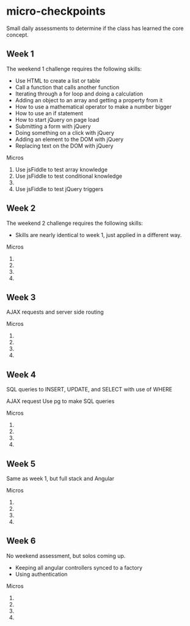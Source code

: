 # micro-checkpoints
Small daily assessments to determine if the class has learned the core concept.

## Week 1
The weekend 1 challenge requires the following skills:

* Use HTML to create a list or table
* Call a function that calls another function
* Iterating through a for loop and doing a calculation
* Adding an object to an array and getting a property from it
* How to use a mathematical operator to make a number bigger
* How to use an if statement
* How to start jQuery on page load
* Submitting a form with jQuery
* Doing something on a click with jQuery
* Adding an element to the DOM with jQuery
* Replacing text on the DOM with jQuery

Micros

1. Use jsFiddle to test array knowledge
2. Use jsFiddle to test conditional knowledge
3. 
4. Use jsFiddle to test jQuery triggers


## Week 2
The weekend 2 challenge requires the following skills:

* Skills are nearly identical to week 1, just applied in a different way.

Micros

1.
2.
3.
4.


## Week 3
AJAX requests and server side routing

Micros

1.
2.
3.
4.

## Week 4
SQL queries to INSERT, UPDATE, and SELECT with use of WHERE

AJAX request
Use pg to make SQL queries

Micros

1.
2.
3.
4.

## Week 5
Same as week 1, but full stack and Angular

Micros

1.
2.
3.
4.

## Week 6
No weekend assessment, but solos coming up.

* Keeping all angular controllers synced to a factory
* Using authentication

Micros

1.
2.
3.
4.